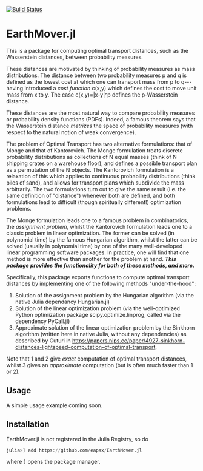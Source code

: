 [![Build Status](https://travis-ci.com/eapax/EarthMover.jl.svg?branch=master)](https://travis-ci.com/eapax/EarthMover.jl)

# EarthMover.jl

This is a package for computing optimal transport distances, such as the Wasserstein distances, between probability measures.

These distances are motivated by thinking of probability measures as mass distributions. The distance between two probability measures p and q is defined as the lowest cost at which one can transport mass from p to q---having introduced a *cost function* c(x,y) which defines the cost to move unit mass from x to y. The case c(x,y)=|x-y|^p defines the p-Wasserstein distance.

These distances are the most natural way to compare probability measures or probability density functions (PDFs). Indeed, a famous theorem says that the Wasserstein distance *metrizes* the space of probability measures (with respect to the natural notion of weak convergence). 

The problem of Optimal Transport has two alternative formulations: that of Monge and that of Kantorovich. The Monge formulation treats discrete probability distributions as collections of N equal masses (think of N shipping crates on a warehouse floor), and defines a possible transport plan as a permutation of the N objects. The Kantorovich formulation is a relaxation of this which applies to continuous probability distributions (think piles of sand), and allows for transport plans which subdivide the mass arbitrarily. The two formulations turn out to give the same result (i.e. the same definition of "distance") whenever both are defined, and both formulations lead to difficult (though spiritually different!) optimization problems.

The Monge formulation leads one to a famous problem in combinatorics, the *assignment problem*, whilst the Kantorovich formulation leads one to a classic problem in linear optimization. The former can be solved (in polynomial time) by the famous Hungarian algorithm, whilst the latter can be solved (usually in polynomial time) by one of the many well-developed linear programming software packages. In practice, one will find that one method is more effective than another for the problem at hand. ***This package provides the functionality for both of these methods, and more.***

Specifically, this package exports functions to compute optimal transport distances by implementing one of the following methods "under-the-hood":

1) Solution of the assignment problem by the Hungarian algorithm (via the native Julia dependancy Hungarian.jl)
2) Solution of the linear optimization problem (via the well-optimized Python optimization package scipy.optimize.linprog, called via the dependency PyCall.jl)
3) Approximate solution of the linear optimization problem by the Sinkhorn algorithm (written here in native Julia, without any dependencies) as described by Cuturi in https://papers.nips.cc/paper/4927-sinkhorn-distances-lightspeed-computation-of-optimal-transport.

Note that 1 and 2 give *exact* computation of optimal transport distances, whilst 3 gives an *approximate* computation (but is often much faster than 1 or 2).

## Usage

A simple usage example coming soon.


## Installation

EarthMover.jl is not registered in the Julia Registry, so do
```julia
julia>] add https://github.com/eapax/EarthMover.jl
```
where `]` opens the package manager.
